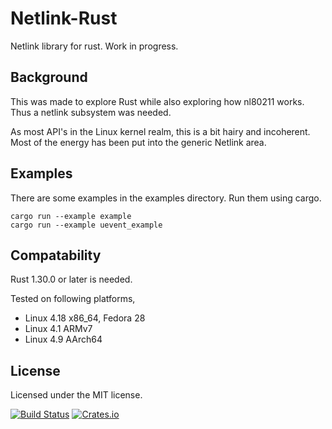 # Netlink-Rust

Netlink library for rust. Work in progress.

## Background

This was made to explore Rust while also exploring how nl80211 works. Thus a
netlink subsystem was needed.

As most API's in the Linux kernel realm, this is a bit hairy and incoherent.
Most of the energy has been put into the generic Netlink area.

## Examples

There are some examples in the examples directory. Run them using cargo.

```
cargo run --example example
cargo run --example uevent_example
```

## Compatability

Rust 1.30.0 or later is needed.

Tested on following platforms,
 - Linux 4.18 x86_64, Fedora 28
 - Linux 4.1 ARMv7
 - Linux 4.9 AArch64

## License

Licensed under the MIT license.

[![Build Status](https://travis-ci.org/blueluna/netlink-rs.svg?branch=master)](https://travis-ci.org/blueluna/netlink-rs) [![Crates.io](https://img.shields.io/crates/v/netlink-rust.svg)](https://crates.io/crates/netlink-rust)
